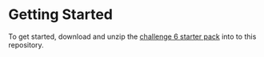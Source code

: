 # Getting Started
To get started, download and unzip the [challenge 6 starter pack](https://people.cs.umu.se/henrikb/hackathon/challenge6.zip) into to this repository.
